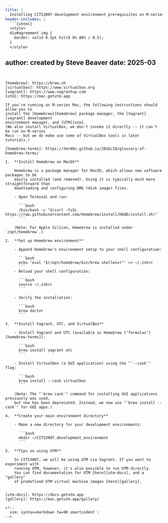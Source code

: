 ```yaml
---
title: |
  Installing CITS3007 development environment prerequisites on M-series Mac laptops
header-includes: |
  ```{=html}
  <style>
  div#agreement img {
    border: solid 0.5pt hsl(0 0% 80% / 0.5);
  }
  </style>
  ```
author: created by Steve Beaver
date: 2025-03
---
```


[homebrew]: https://brew.sh
[virtualbox]: https://www.virtualbox.org
[vagrant]: https://www.vagrantup.com
[utm]: https://mac.getutm.app

If you're running an M-series Mac, the following instructions should allow you to
install the [Homebrew][homebrew] package manager, the [Vagrant][vagrant] development
environment manager, and [UTM][utm].
(We also install VirtualBox; we don't invoke it directly -- it can't be run on M-series
Macs -- but we do make use some of VirtualBox tools in later tutorials.)

[homebrew-terms]: https://tmr08c.github.io/2016/10/glossary-of-homebrew-terms/

1.  **Install Homebrew on MacOS**

    Homebrew is a package manager for MacOS, which allows new software packages to be
    easily installed (and removed). Using it is typically much more straightforward than
    downloading and configuring DMG (disk image) files.

    - Open Terminal and run:

      ```bash
      /bin/bash -c "$(curl -fsSL https://raw.githubusercontent.com/Homebrew/install/HEAD/install.sh)"
      ```

    (Note: For Apple Silicon, Homebrew is installed under `/opt/homebrew`.)

2.  **Set up Homebrew environment**

    - Append Homebrew's environment setup to your shell configuration:

      ```bash
      echo 'eval "$(/opt/homebrew/bin/brew shellenv)"' >> ~/.zshrc
      ```
    - Reload your shell configuration:

      ```bash
      source ~/.zshrc
      ```

    - Verify the installation:

      ```bash
      brew doctor
      ```

3.  **Install Vagrant, UTC, and VirtualBox**

    - Install Vagrant and UTC (available as Homebrew ["formulas"][homebrew-terms]):

      ```bash
      brew install vagrant utc
      ```

    - Install VirtualBox (a GUI application) using the "`--cask`" flag:

      ```bash
      brew install --cask virtualbox
      ```

    (Note: The "`brew cask`" command for installing GUI applications previously was used,
    but now has been deprecated. Instead, we now use "`brew install --cask`" for GUI apps.)

4.  **Create your main environment directory**

    - Make a new directory for your development environments:

      ```bash
      mkdir ~/CITS3007_development_environment
      ```

5.  **Tips on using UTM**

    In CITS3007, we will be using UTM via Vagrant. If you want to experiment with
    running UTM, however, it's also possible to run UTM directly.
    You can find documentation for UTM [here][utm-docs], and a "gallery"
    of predefined UTM virtual machine images [here][gallery].


[utm-docs]: https://docs.getutm.app
[gallery]: https://mac.getutm.app/gallery/

<!--
  vim: syntax=markdown tw=90 smartindent :
-->
